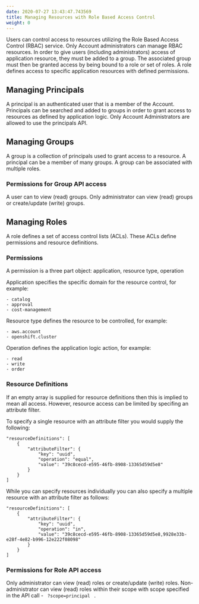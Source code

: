 ```yaml
---
date: 2020-07-27 13:43:47.743569
title: Managing Resources with Role Based Access Control
weight: 0
---
```

<div id="managing-resources-with-role-based-access-control" class="section">


Users can control access to resources utilizing the Role Based Access
Control (RBAC) service. Only Account administrators can manage RBAC
resources. In order to give users (including administrators) access of
application resource, they must be added to a group. The associated
group must then be granted access by being bound to a role or set of
roles. A role defines access to specific application resources with
defined permissions.

<div id="managing-principals" class="section">

## Managing Principals

A principal is an authenticated user that is a member of the Account.
Principals can be searched and added to groups in order to grant access
to resources as defined by application logic. Only Account
Administrators are allowed to use the principals API.

</div>

<div id="managing-groups" class="section">

## Managing Groups

A group is a collection of principals used to grant access to a
resource. A principal can be a member of many groups. A group can be
associated with multiple roles.

<div id="permissions-for-group-api-access" class="section">

### Permissions for Group API access

A user can to view (read) groups. Only administrator can view (read)
groups or create/update (write) groups.

</div>

</div>

<div id="managing-roles" class="section">

## Managing Roles

A role defines a set of access control lists (ACLs). These ACLs define
permissions and resource definitions.

<div id="permissions" class="section">

### Permissions

A permission is a three part object: application, resource type,
operation

Application specifies the specific domain for the resource control, for
example:

<div class="highlight-default notranslate">

<div class="highlight">

    - catalog
    - approval
    - cost-management

</div>

</div>

Resource type defines the resource to be controlled, for example:

<div class="highlight-default notranslate">

<div class="highlight">

    - aws.account
    - openshift.cluster

</div>

</div>

Operation defines the application logic action, for example:

<div class="highlight-default notranslate">

<div class="highlight">

    - read
    - write
    - order

</div>

</div>

</div>

<div id="resource-definitions" class="section">

### Resource Definitions

If an empty array is supplied for resource definitions then this is
implied to mean all access. However, resource access can be limited by
specifing an attribute filter.

To specify a single resource with an attribute filter you would supply
the following:

<div class="highlight-default notranslate">

<div class="highlight">

    "resourceDefinitions": [
        {
            "attributeFilter": {
                "key": "uuid",
                "operation": "equal",
                "value": "39c8cecd-e595-46fb-8908-13365d59d5e8"
            }
        }
    ]

</div>

</div>

While you can specify resources individually you can also specify a
multiple resource with an attribute filter as follows:

<div class="highlight-default notranslate">

<div class="highlight">

    "resourceDefinitions": [
        {
            "attributeFilter": {
                "key": "uuid",
                "operation": "in",
                "value": "39c8cecd-e595-46fb-8908-13365d59d5e8,9928e33b-e28f-4e82-b996-12e222f08098"
            }
        }
    ]

</div>

</div>

</div>

<div id="permissions-for-role-api-access" class="section">

### Permissions for Role API access

Only administrator can view (read) roles or create/update (write) roles.
Non-administrator can view (read) roles within their scope with scope
specified in the API call - `  ?scope=principal  ` .

</div>

</div>

</div>